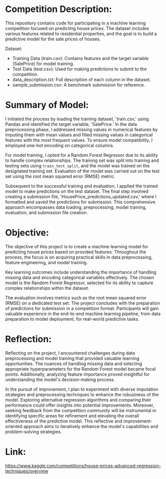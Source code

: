 # Competition Description:

This repository contains code for participating in a machine learning competition focused on predicting house prices. The dataset includes various features related to residential properties, and the goal is to build a predictive model for the sale prices of houses.

Dataset:

- Training Data (train.csv): Contains features and the target variable (SalePrice) for model training.
- Test Data (test.csv): Used for making predictions to submit to the competition.
- data_description.txt: Full description of each column in the dataset.
- sample_submission.csv: A benchmark submission for reference.

# Summary of Model:

I initiated the process by loading the training dataset, 'train.csv,' using Pandas and identified the target variable, 'SalePrice.' In the data preprocessing phase, I addressed missing values in numerical features by imputing them with mean values and filled missing values in categorical features with the most frequent values. To ensure model compatibility, I employed one-hot encoding on categorical columns.

For model training, I opted for a Random Forest Regressor due to its ability to handle complex relationships. The training set was split into training and testing sets using `train_test_split`, and the model was trained on the designated training set. Evaluation of the model was carried out on the test set using the root mean squared error (RMSE) metric.

Subsequent to the successful training and evaluation, I applied the trained model to make predictions on the test dataset. The final step involved creating a submission file, 'HousePrice_predictions_updated.csv,' where I formatted and saved the predictions for submission. This comprehensive approach encompasses data loading, preprocessing, model training, evaluation, and submission file creation.

# Objective:

The objective of this project is to create a machine learning model for predicting house prices based on provided features. Throughout the process, the focus is on acquiring practical skills in data preprocessing, feature engineering, and model training.

Key learning outcomes include understanding the importance of handling missing data and encoding categorical variables effectively. The chosen model is the Random Forest Regressor, selected for its ability to capture complex relationships within the dataset.

The evaluation involves metrics such as the root mean squared error (RMSE) on a dedicated test set. The project concludes with the preparation of predictions for submission in a competition format. Participants will gain valuable experience in the end-to-end machine learning pipeline, from data preparation to model deployment, for real-world predictive tasks.

# Reflection:

Reflecting on the project, I encountered challenges during data preprocessing and model training that provided valuable learning opportunities. The nuances of handling missing data and selecting appropriate hyperparameters for the Random Forest model became focal points. Additionally, analyzing feature importance proved insightful for understanding the model's decision-making process.

In the pursuit of improvement, I plan to experiment with diverse imputation strategies and preprocessing techniques to enhance the robustness of the model. Exploring alternative regression algorithms and comparing their performance could offer insights into potential improvements. Moreover, seeking feedback from the competition community will be instrumental in identifying specific areas for refinement and elevating the overall effectiveness of the predictive model. This reflective and improvement-oriented approach aims to iteratively enhance the model's capabilities and problem-solving strategies.

# Link:

https://www.kaggle.com/competitions/house-prices-advanced-regression-techniques/overview
